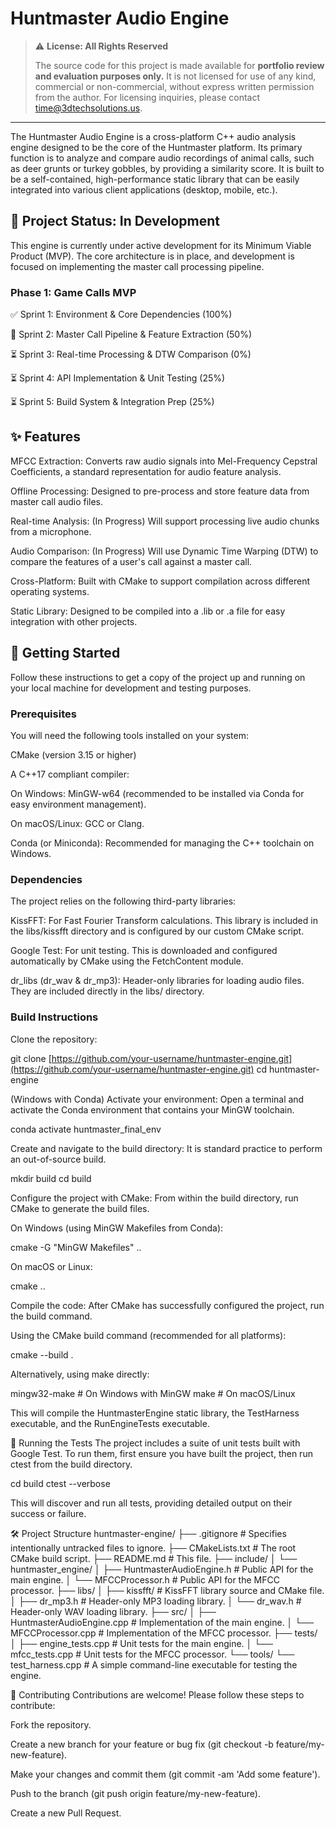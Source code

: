 # Huntmaster Audio Engine

> ⚠️ **License: All Rights Reserved**
>
> The source code for this project is made available for **portfolio review and evaluation purposes only.** It is not licensed for use of any kind, commercial or non-commercial, without express written permission from the author. For licensing inquiries, please contact time@3dtechsolutions.us.

---

The Huntmaster Audio Engine is a cross-platform C++ audio analysis engine designed to be the core of the Huntmaster platform. Its primary function is to analyze and compare audio recordings of animal calls, such as deer grunts or turkey gobbles, by providing a similarity score. It is built to be a self-contained, high-performance static library that can be easily integrated into various client applications (desktop, mobile, etc.).

## 🚧 Project Status: In Development

This engine is currently under active development for its Minimum Viable Product (MVP). The core architecture is in place, and development is focused on implementing the master call processing pipeline.

### Phase 1: Game Calls MVP

✅ Sprint 1: Environment & Core Dependencies (100%)

🚧 Sprint 2: Master Call Pipeline & Feature Extraction (50%)

⏳ Sprint 3: Real-time Processing & DTW Comparison (0%)

⏳ Sprint 4: API Implementation & Unit Testing (25%)

⏳ Sprint 5: Build System & Integration Prep (25%)

## ✨ Features

MFCC Extraction: Converts raw audio signals into Mel-Frequency Cepstral Coefficients, a standard representation for audio feature analysis.

Offline Processing: Designed to pre-process and store feature data from master call audio files.

Real-time Analysis: (In Progress) Will support processing live audio chunks from a microphone.

Audio Comparison: (In Progress) Will use Dynamic Time Warping (DTW) to compare the features of a user's call against a master call.

Cross-Platform: Built with CMake to support compilation across different operating systems.

Static Library: Designed to be compiled into a .lib or .a file for easy integration with other projects.

## 🚀 Getting Started

Follow these instructions to get a copy of the project up and running on your local machine for development and testing purposes.

### Prerequisites

You will need the following tools installed on your system:

CMake (version 3.15 or higher)

A C++17 compliant compiler:

On Windows: MinGW-w64 (recommended to be installed via Conda for easy environment management).

On macOS/Linux: GCC or Clang.

Conda (or Miniconda): Recommended for managing the C++ toolchain on Windows.

### Dependencies

The project relies on the following third-party libraries:

KissFFT: For Fast Fourier Transform calculations. This library is included in the libs/kissfft directory and is configured by our custom CMake script.

Google Test: For unit testing. This is downloaded and configured automatically by CMake using the FetchContent module.

dr_libs (dr_wav & dr_mp3): Header-only libraries for loading audio files. They are included directly in the libs/ directory.

### Build Instructions

Clone the repository:

git clone [https://github.com/your-username/huntmaster-engine.git](https://github.com/your-username/huntmaster-engine.git)
cd huntmaster-engine

(Windows with Conda) Activate your environment:
Open a terminal and activate the Conda environment that contains your MinGW toolchain.

conda activate huntmaster_final_env

Create and navigate to the build directory:
It is standard practice to perform an out-of-source build.

mkdir build
cd build

Configure the project with CMake:
From within the build directory, run CMake to generate the build files.

On Windows (using MinGW Makefiles from Conda):

cmake -G "MinGW Makefiles" ..

On macOS or Linux:

cmake ..

Compile the code:
After CMake has successfully configured the project, run the build command.

Using the CMake build command (recommended for all platforms):

cmake --build .

Alternatively, using make directly:

mingw32-make # On Windows with MinGW
make # On macOS/Linux

This will compile the HuntmasterEngine static library, the TestHarness executable, and the RunEngineTests executable.

🧪 Running the Tests
The project includes a suite of unit tests built with Google Test. To run them, first ensure you have built the project, then run ctest from the build directory.

cd build
ctest --verbose

This will discover and run all tests, providing detailed output on their success or failure.

🛠️ Project Structure
huntmaster-engine/
├── .gitignore # Specifies intentionally untracked files to ignore.
├── CMakeLists.txt # The root CMake build script.
├── README.md # This file.
├── include/
│ └── huntmaster_engine/
│ ├── HuntmasterAudioEngine.h # Public API for the main engine.
│ └── MFCCProcessor.h # Public API for the MFCC processor.
├── libs/
│ ├── kissfft/ # KissFFT library source and CMake file.
│ ├── dr_mp3.h # Header-only MP3 loading library.
│ └── dr_wav.h # Header-only WAV loading library.
├── src/
│ ├── HuntmasterAudioEngine.cpp # Implementation of the main engine.
│ └── MFCCProcessor.cpp # Implementation of the MFCC processor.
├── tests/
│ ├── engine_tests.cpp # Unit tests for the main engine.
│ └── mfcc_tests.cpp # Unit tests for the MFCC processor.
└── tools/
└── test_harness.cpp # A simple command-line executable for testing the engine.

🤝 Contributing
Contributions are welcome! Please follow these steps to contribute:

Fork the repository.

Create a new branch for your feature or bug fix (git checkout -b feature/my-new-feature).

Make your changes and commit them (git commit -am 'Add some feature').

Push to the branch (git push origin feature/my-new-feature).

Create a new Pull Request.

